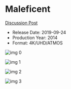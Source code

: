 # Maleficent

[Discussion Post](https://www.avsforum.com/threads/bass-eq-for-filtered-movies.2995212/post-58525760)

* Release Date: 2019-09-24
* Production Year: 2014
* Format: 4K/UHD/ATMOS

![img 0](https://i.imgur.com/FmLXvum.jpg)

![img 1](https://i.imgur.com/K0EEeD9.png)

![img 2](https://i.imgur.com/wdkZRjb.jpg)

![img 3](https://i.imgur.com/kfVpdlS.png)

